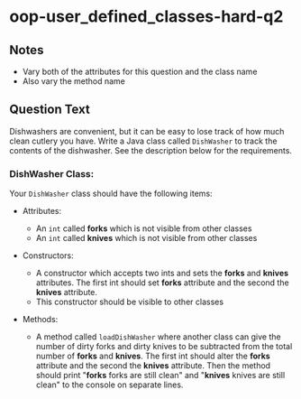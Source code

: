 # oop-user_defined_classes-hard-q2

## Notes

- Vary both of the attributes for this question and the class name
- Also vary the method name

## Question Text

Dishwashers are convenient, but it can be easy to lose track of how much clean cutlery you have. Write a Java class 
called `DishWasher` to track the contents of the dishwasher. See the description below for the requirements.

### DishWasher Class:

Your `DishWasher` class should have the following items:

- Attributes:
    - An `int` called **forks** which is not visible from other classes
    - An `int` called **knives** which is not visible from other classes

- Constructors:
    - A constructor which accepts two ints and sets the **forks** and **knives** attributes. The first int should
      set **forks** attribute and the second the **knives** attribute.
    - This constructor should be visible to other classes

- Methods:
    - A method called `loadDishWasher` where another class can give the number of dirty forks and dirty knives to be
      subtracted from the total number of **forks** and **knives**. The first int should alter the **forks** attribute 
      and the second the **knives** attribute. Then the method should print "**forks** forks are still clean" and 
      "**knives** knives are still clean" to the console on separate lines.
  